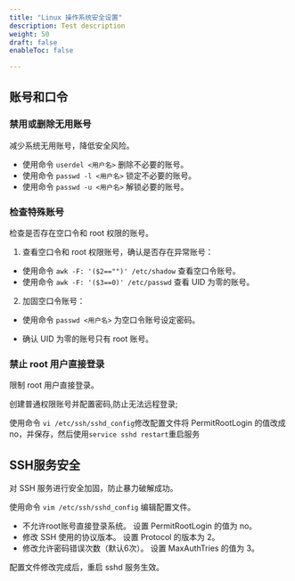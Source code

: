 ```yaml
---
title: "Linux 操作系统安全设置"
description: Test description
weight: 50
draft: false
enableToc: false

---
```


## 账号和口令

### 禁用或删除无用账号

减少系统无用账号，降低安全风险。

- 使用命令 `userdel <用户名>` 删除不必要的账号。
- 使用命令 `passwd -l <用户名>` 锁定不必要的账号。
- 使用命令 `passwd -u <用户名>` 解锁必要的账号。

### 检查特殊账号

检查是否存在空口令和 root 权限的账号。

1. 查看空口令和 root 权限账号，确认是否存在异常账号：

- 使用命令 `awk -F: '($2=="")' /etc/shadow` 查看空口令账号。
- 使用命令 `awk -F: '($3==0)' /etc/passwd` 查看 UID 为零的账号。

2. 加固空口令账号：

- 使用命令 `passwd <用户名>` 为空口令账号设定密码。

- 确认 UID 为零的账号只有 root 账号。


### 禁止 root 用户直接登录

限制 root 用户直接登录。

创建普通权限账号并配置密码,防止无法远程登录;

使用命令 `vi /etc/ssh/sshd_config`修改配置文件将 PermitRootLogin 的值改成 no，并保存，然后使用`service sshd restart`重启服务

   ## SSH服务安全

   对 SSH 服务进行安全加固，防止暴力破解成功。

   使用命令 `vim /etc/ssh/sshd_config` 编辑配置文件。

   - 不允许root账号直接登录系统。
     设置 PermitRootLogin 的值为 no。
   - 修改 SSH 使用的协议版本。
     设置 Protocol 的版本为 2。
   - 修改允许密码错误次数（默认6次）。
     设置 MaxAuthTries 的值为 3。

   配置文件修改完成后，重启 sshd 服务生效。